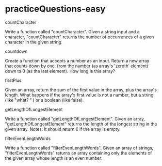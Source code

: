 # practiceQuestions-easy

countCharacter

Write a function called "countCharacter".
Given a string input and a character, "countCharacter" returns the number of occurrences of a given character in the given string.



countdown

Create a function that accepts a number as an input. Return a new array that counts down by one, from the number (as array's 'zeroth' element) down to 0 (as the last element). How long is this array?




firstPlus

Given an array, return the sum of the first value in the array, plus the array's length. What happens if the array's first value is not a number, but a string (like "what? " ) or a boolean (like false).



getLengthOfLongestElement

Write a function called "getLengthOfLongestElement".
Given an array, "getLengthOfLongestElement" returns the length of the longest string in the given array.
Notes:
It should return 0 if the array is empty.



filterEvenLengthWords

Write a function called "filterEvenLengthWords".
Given an array of strings, "filterEvenLengthWords" returns an array containing only the elements of the given array whose length is an even number.